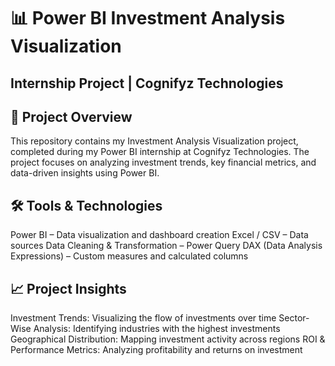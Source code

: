 # 📊 Power BI Investment Analysis Visualization
## Internship Project | Cognifyz Technologies

## 📌 Project Overview
This repository contains my Investment Analysis Visualization project, completed during my Power BI internship at Cognifyz Technologies. The project focuses on analyzing investment trends, key financial metrics, and data-driven insights using Power BI.

## 🛠️ Tools & Technologies
 Power BI – Data visualization and dashboard creation
 Excel / CSV – Data sources
 Data Cleaning & Transformation – Power Query
 DAX (Data Analysis Expressions) – Custom measures and calculated columns

## 📈 Project Insights
Investment Trends: Visualizing the flow of investments over time
Sector-Wise Analysis: Identifying industries with the highest investments
Geographical Distribution: Mapping investment activity across regions
ROI & Performance Metrics: Analyzing profitability and returns on investment
